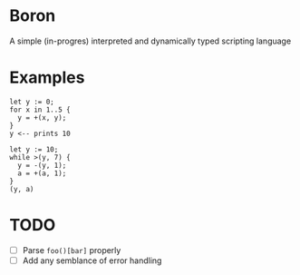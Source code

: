 # Boron

A simple (in-progres) interpreted and dynamically typed scripting language

# Examples
```
let y := 0;
for x in 1..5 {
  y = +(x, y);
}
y <-- prints 10
```

```
let y := 10;
while >(y, 7) {
  y = -(y, 1);
  a = +(a, 1);
}
(y, a)
```

# TODO
- [ ] Parse `foo()[bar]` properly
- [ ] Add any semblance of error handling
